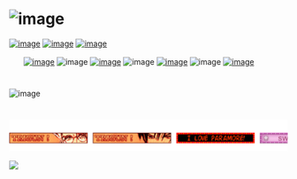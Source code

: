 # ![image](https://github.com/tojifg/tojifg/assets/116244347/7b8061e5-f091-49ff-b2fe-a4309aaf6c0a)

[![image](https://github.com/tojifg/tojifg/assets/116244347/73029d94-2f72-4d24-8ba5-cc9d868bb684)](https://rentry.co/crushberry)
[![image](https://github.com/tojifg/tojifg/assets/116244347/d2e80a96-557c-4636-8c41-4074a2203986)](https://rentry.co/tojifushiguro)
[![image](https://github.com/tojifg/tojifg/assets/116244347/25e63925-54dd-45e0-8faf-102d1dbcad84)](https://rentry.co/florentino)

ㅤㅤ[![image](https://github.com/tojifg/tojifg/assets/116244347/552d94a1-e50b-4b50-8982-6a298f150645)](https://discordid.netlify.app/?id=324911188662026241) ![image](https://github.com/tojifg/tojifg/assets/116244347/a8061c9e-ed6e-47b1-9a0b-192f174b34cc)
[![image](https://github.com/tojifg/tojifg/assets/116244347/2f4937db-9bc7-4a5c-8a44-6168c8795ba7)](https://txto.eu.org/fushigurotoji) ![image](https://github.com/tojifg/tojifg/assets/116244347/7b75efe0-65a2-465f-8170-e7d9940fa75d)
[![image](https://github.com/tojifg/tojifg/assets/116244347/7fde42f5-63ee-4fdc-b92e-746564851c17)](https://listography.com/fushigurotoji) ![image](https://github.com/tojifg/tojifg/assets/116244347/97390f69-d259-4a93-a628-e472e05ef7b0)
 [![image](https://github.com/tojifg/tojifg/assets/116244347/18c4f537-a2b3-4e41-b931-5d92c7b331de)](https://accardi.carrd.co/)

# 
![image](https://github.com/tojifg/tojifg/assets/116244347/70b4eb50-3307-438f-9623-3c092ace38ce)

#
<a href="https://github.com/tojifg/meow/blob/main/README.md">
<img src="https://github.com/tojifg/tojifg/blob/main/images/svg/O_O.svg"</img>
</a>

![](https://komarev.com/ghpvc/?username=tojifg&color=FFC0FC&style=for-the-badge&label=VICTIM+COUNT&base=10000)
